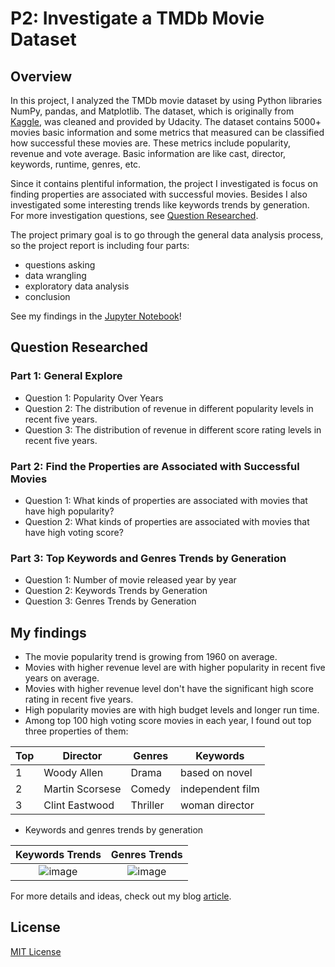 # P2: Investigate a TMDb Movie Dataset
## Overview
In this project, I analyzed the TMDb movie dataset by using Python libraries NumPy, pandas, and Matplotlib. The dataset, which is originally from [Kaggle](https://www.kaggle.com/tmdb/tmdb-movie-metadata/data), was cleaned and provided by Udacity. The dataset contains 5000+ movies basic information and some metrics that measured can be classified how successful these movies are. These metrics include popularity, revenue and vote average. Basic information are like cast, director, keywords, runtime, genres, etc. 

Since it contains plentiful information, the project I investigated is focus on finding properties are associated with successful movies. Besides I also investigated some interesting trends like keywords trends by generation. For more investigation questions, see [Question Researched](#question-researched).

The project primary goal is to go through the general data analysis process, so the project report is including four parts: 
- questions asking 
- data wrangling 
- exploratory data analysis 
- conclusion

See my findings in the [Jupyter Notebook](https://github.com/onpillow/Udacity-DAND-Term1/blob/master/p2/Investigate_a_Dataset.ipynb)!

## Question Researched
### Part 1: General Explore
- Question 1: Popularity Over Years
- Question 2: The distribution of revenue in different popularity levels in recent five years.
- Question 3: The distribution of revenue in different score rating levels in recent five years.
### Part 2: Find the Properties are Associated with Successful Movies
- Question 1: What kinds of properties are associated with movies that have high popularity?
- Question 2: What kinds of properties are associated with movies that have high voting score?
### Part 3: Top Keywords and Genres Trends by Generation
- Question 1: Number of movie released year by year
- Question 2: Keywords Trends by Generation
- Question 3: Genres Trends by Generation

## My findings
-  The movie popularity trend is growing from 1960 on average.
-  Movies with higher revenue level are with higher popularity in recent five years on average. 
-  Movies with higher revenue level don't have the significant high score rating in recent five years. 
- High popularity movies are with high budget levels and longer run time.
- Among top 100 high voting score movies in each year, I found out top three properties of them:

|Top| Director | Genres | Keywords |   
| ------ | ------ | ------ | ------ |   
|1| Woody Allen | Drama | based on novel |
|2| Martin Scorsese | Comedy | 	independent film |
|3| Clint Eastwood | Thriller | woman director |
- Keywords and genres trends by generation

Keywords Trends            |  Genres Trends
:-------------------------:|:-------------------------:
![image](https://github.com/onpillow/Udacity-DAND-Term1/blob/master/p2/result_image/keyword_trend.png)  |  ![image](https://github.com/onpillow/Udacity-DAND-Term1/blob/master/p2/result_image/genres_trends.png)

For more details and ideas, check out my blog [article](https://medium.com/@onpillow/01-investigate-tmdb-movie-dataset-python-data-analysis-project-part-1-data-wrangling-3d2b55ea7714).
## License
[MIT License](https://github.com/onpillow/Udacity-DAND-Term1/blob/master/p2/LICENSE)
